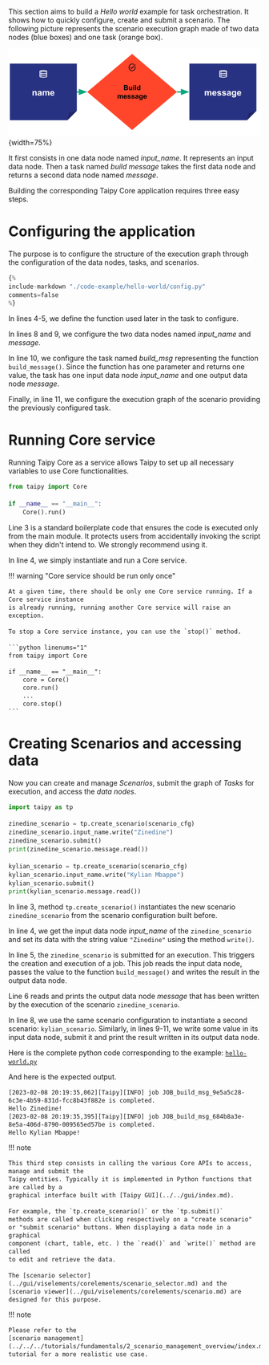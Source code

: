 This section aims to build a *Hello world* example for task orchestration. It shows how to
quickly configure, create and submit a scenario. The following picture represents the scenario
execution graph made of two data nodes (blue boxes) and one task (orange box).

![hello world example](img/hello-world/hello-world.svg){width=75%}

It first consists in one data node named *input_name*. It represents an input data node.
Then a task named *build message* takes the first data node and returns a second data node named
*message*.

Building the corresponding Taipy Core application requires three easy steps.

# Configuring the application

The purpose is to configure the structure of the execution graph through the configuration
of the data nodes, tasks, and scenarios.

```python linenums="1"
{%
include-markdown "./code-example/hello-world/config.py"
comments=false
%}
```

In lines 4-5, we define the function used later in the task to configure.

In lines 8 and 9, we configure the two data nodes named *input_name* and *message*.

In line 10, we configure the task named *build_msg* representing the function `build_message()`.
Since the function has one parameter and returns one value, the task has one input data node
*input_name* and one output data node *message*.

Finally, in line 11, we configure the execution graph of the scenario providing the previously
configured task.

# Running Core service

Running Taipy Core as a service allows Taipy to set up all necessary variables to use Core
functionalities.

``` python linenums="1"
from taipy import Core

if __name__ == "__main__":
    Core().run()
```

Line 3 is a standard boilerplate code that ensures the code is executed only from the main
module. It protects users from accidentally invoking the script when they didn't intend to. We
strongly recommend using it.

In line 4, we simply instantiate and run a Core service.

!!! warning "Core service should be run only once"

    At a given time, there should be only one Core service running. If a Core service instance
    is already running, running another Core service will raise an exception.

    To stop a Core service instance, you can use the `stop()` method.

    ```python linenums="1"
    from taipy import Core

    if __name__ == "__main__":
        core = Core()
        core.run()
        ...
        core.stop()
    ```

# Creating Scenarios and accessing data

Now you can create and manage *Scenarios*, submit the graph of *Tasks* for execution, and access
the *data nodes*.

```python linenums="1"
import taipy as tp

zinedine_scenario = tp.create_scenario(scenario_cfg)
zinedine_scenario.input_name.write("Zinedine")
zinedine_scenario.submit()
print(zinedine_scenario.message.read())

kylian_scenario = tp.create_scenario(scenario_cfg)
kylian_scenario.input_name.write("Kylian Mbappe")
kylian_scenario.submit()
print(kylian_scenario.message.read())
```

In line 3, method `tp.create_scenario()` instantiates the new scenario `zinedine_scenario`
from the scenario configuration built before.

In line 4, we get the input data node *input_name* of the `zinedine_scenario` and set its data
with the string value `"Zinedine"` using the method `write()`.

In line 5, the `zinedine_scenario` is submitted for an execution. This triggers the creation
and execution of a job. This job reads the input data node, passes the value
to the function `build_message()` and writes the result in the output data node.

Line 6 reads and prints the output data node *message* that has been written by the execution
of the scenario `zinedine_scenario`.

In line 8, we use the same scenario configuration to instantiate a second scenario:
`kylian_scenario`. Similarly, in lines 9-11, we write some value in its input data node, submit
it and print the result written in its output data node.

Here is the complete python code corresponding to the example:
<a href="./code-example/hello-world/hello-world.py" download>`hello-world.py`</a>

And here is the expected output.

``` console
[2023-02-08 20:19:35,062][Taipy][INFO] job JOB_build_msg_9e5a5c28-6c3e-4b59-831d-fcc8b43f882e is completed.
Hello Zinedine!
[2023-02-08 20:19:35,395][Taipy][INFO] job JOB_build_msg_684b8a3e-8e5a-406d-8790-009565ed57be is completed.
Hello Kylian Mbappe!
```

!!! note

    This third step consists in calling the various Core APIs to access, manage and submit the
    Taipy entities. Typically it is implemented in Python functions that are called by a
    graphical interface built with [Taipy GUI](../../gui/index.md).

    For example, the `tp.create_scenario()` or the `tp.submit()`
    methods are called when clicking respectively on a "create scenario"
    or "submit scenario" buttons. When displaying a data node in a graphical
    component (chart, table, etc. ) the `read()` and `write()` method are called
    to edit and retrieve the data.

    The [scenario selector](../gui/viselements/corelements/scenario_selector.md) and the
    [scenario viewer](../gui/viselements/corelements/scenario.md) are designed for this purpose.

!!! note

    Please refer to the
    [scenario management](../../../tutorials/fundamentals/2_scenario_management_overview/index.md)
    tutorial for a more realistic use case.
